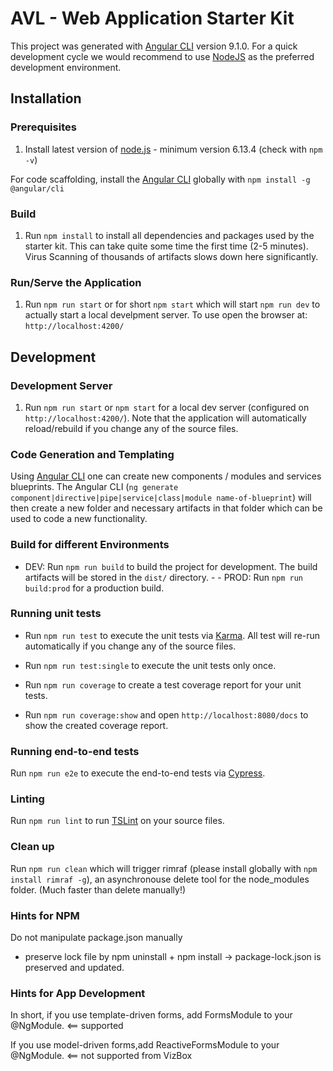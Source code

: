 # AVL - Web Application Starter Kit

This project was generated with [Angular CLI](https://github.com/angular/angular-cli) version 9.1.0. For a quick development cycle we would recommend to use [NodeJS](https://nodejs.org/en/) as the preferred development environment.

## Installation

### Prerequisites
1. Install latest version of [node.js](https://nodejs.org) - minimum version 6.13.4 (check with `npm -v`)

For code scaffolding, install the [Angular CLI](https://github.com/angular/angular-cli) globally with `npm install -g @angular/cli`

### Build
1. Run `npm install` to install all dependencies and packages used by the starter kit.
   This can take quite some time the first time (2-5 minutes). Virus Scanning of 
   thousands of artifacts slows down here significantly.
### Run/Serve the Application
1. Run `npm run start` or for short `npm start` which will start `npm run dev` to actually start a local develpment server. To use open the browser at:  `http://localhost:4200/`

## Development
### Development Server
1. Run `npm run start` or `npm start` for a local dev server (configured on `http://localhost:4200/`). Note that the application will automatically reload/rebuild if you change any of the source files.

### Code Generation and Templating
Using [Angular CLI](https://github.com/angular/angular-cli) one can create new components / modules and services blueprints. 
The Angular CLI (`ng generate component|directive|pipe|service|class|module name-of-blueprint`) will then create a new folder 
and necessary artifacts in that folder which can be used to code a new functionality.

### Build for different Environments
- DEV: Run `npm run build` to build the project for development. The build artifacts will be stored in the `dist/` directory. - - PROD: Run `npm run build:prod` for a production build.

### Running unit tests
- Run `npm run test` to execute the unit tests via [Karma](https://karma-runner.github.io). All test will re-run automatically if you change any of the source files.

- Run `npm run test:single` to execute the unit tests only once.

- Run `npm run coverage` to create a test coverage report for your unit tests.
- Run `npm run coverage:show` and open `http://localhost:8080/docs` to show the created coverage report.

### Running end-to-end tests

Run `npm run e2e` to execute the end-to-end tests via [Cypress](https://docs.cypress.io/).

### Linting

Run `npm run lint` to run [TSLint](https://palantir.github.io/tslint/) on your source files.

### Clean up

Run `npm run clean` which will trigger rimraf (please install globally with `npm install rimraf -g`), an
asynchronouse delete tool for the node_modules folder. (Much faster than delete manually!)


### Hints for NPM

Do not manipulate package.json manually 
- preserve lock file by npm uninstall + npm install -> package-lock.json is preserved and updated.


### Hints for App Development

In short, if you use template-driven forms, add FormsModule to your @NgModule. <== supported

If you use model-driven forms,add ReactiveFormsModule to your @NgModule. <== not supported from VizBox